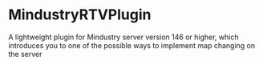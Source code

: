 # MindustryRTVPlugin
A lightweight plugin for Mindustry server version 146 or higher, which introduces you to one of the possible ways to implement map changing on the server
